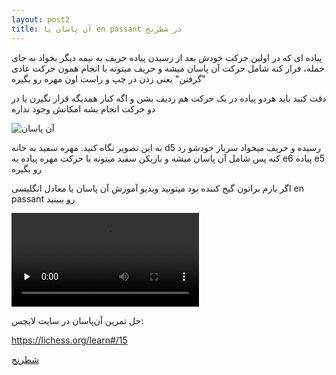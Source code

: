 ```yaml
---
layout: post2
title: آن پاسان یا en passant در شطرنج
---
```


پیاده ای که در اولین حرکت خودش بعد از رسیدن پیاده حریف به نیمه دیگر بخواد به جای حمله، فرار کنه شامل حرکت آن پاسان میشه و حریف میتونه با انجام همون حرکت عادی "گرفتن" یعنی زدن در چپ و راست اون مهره رو بگیره

دقت کنید باید هردو پیاده در یک حرکت هم ردیف بشن و اگه کنار همدیگه قرار نگیرن یا در دو حرکت انجام بشه امکانش وجود نداره

<img class="center" src="https://ehsaider.ir/x/en-passant.png" loading="lazy" alt="آن پاسان">

به این تصویر نگاه کنید. مهره سفید به خانه d5 رسیده و حریف میخواد سرباز خودشو رد کنه پس شامل آن پاسان میشه و بازیکن سفید میتونه با حرکت مهره پیاده به e6 پیاده e5 رو بگیره

اگر بازم براتون گیج کننده بود میتونید ویدیو آموزش آن پاسان یا معادل انگلیسی en passant رو ببینید

<video class="center" controls preload="none"><source src="https://ehsaider.ir/x/en-passant.mp4" type="video/mp4"></video>

حل تمرین آن‌پاسان در سایت لایچس:

<a rel="nofollow" href="https://lichess.org/learn#/15" target="_blank">https://lichess.org/learn#/15</a>

<a href="{{ site.url }}/chess" class="button">شطرنج</a>
